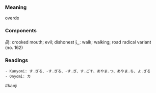 ### Meaning

overdo

### Components

咼: crooked mouth; evil; dishonest 辶: walk; walking; road radical variant (no. 162)

### Readings

```
- Kunyomi: す.ぎる、-す.ぎる、-す.ぎ、す.ごす、あやま.つ、あやま.ち、よ.ぎる
- Onyomi: カ
```

#kanji